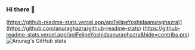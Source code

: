 ### Hi there 👋

<!--
**FelipeYoshida/FelipeYoshida** is a ✨ _special_ ✨ repository because its `README.md` (this file) appears on your GitHub profile.

Here are some ideas to get you started:

- 🔭 I’m currently working on ...
- 🌱 I’m currently learning ...
- 👯 I’m looking to collaborate on ...
- 🤔 I’m looking for help with ...
- 💬 Ask me about ...
- 📫 How to reach me: ...
- 😄 Pronouns: ...
- ⚡ Fun fact: ...
-->
(https://github-readme-stats.vercel.app/apiFelipeYoshidaanuraghazra)](https://github.com/anuraghazra/github-readme-stats)
(https://github-readme-stats.vercel.app/apiFelipeYoshidaanuraghazra&hide=contribs,prs)
![Anurag's GitHub stats](https://github-readme-stats.vercel.app/apiFelipeYoshidaanuraghazra&count_private=true)
